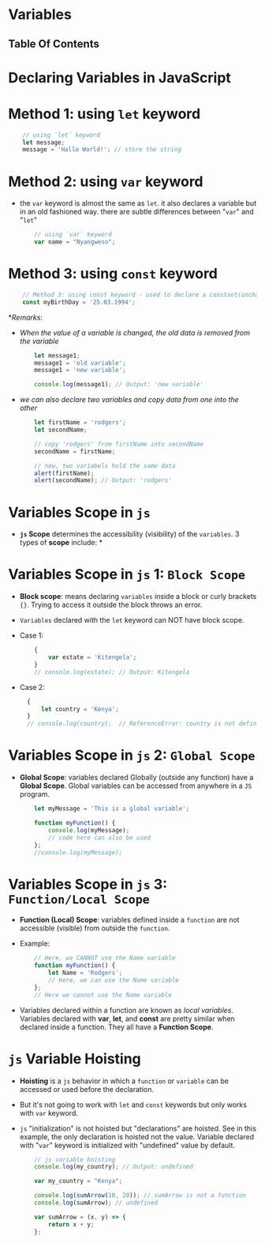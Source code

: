 # Variables

## Table Of Contents

# Declaring Variables in JavaScript

# Method 1: using `let` keyword
```js
    // using `let` keyword
    let message;
    message = 'Hallo World!'; // store the string
```

# Method 2: using `var` keyword
* the `var` keyword is almost the same as `let`. it also declares a variable but in an old fashioned way. there are subtle differences between "`var`" and "`let`" 

    ```js
        // using `var` keyword
        var name = "Nyangweso";
    ```

# Method 3: using `const` keyword
```js
    // Method 3: using const keyword - used to declare a constant(unchanging) variable
    const myBirthDay = '25.03.1994';
```

*_Remarks_: 
  * _When the value of a variable is changed, the old data is removed from the variable_
    ```js
        let message1;
        message1 = 'old variable';
        message1 = 'new variable';

        console.log(message1); // Output: 'new variable'
    ```
  * _we can also declare two variables and copy data from one into the other_
    ```js
        let firstName = 'rodgers';
        let secondName;

        // copy 'rodgers' from firstName into secondName
        secondName = firstName;

        // now, two variabels hold the same data
        alert(firstName);
        alert(secondName); // Output: 'rodgers'
    ```

# Variables Scope in `js`
* __`js` Scope__ determines the accessibility (visibility) of the `variables`. 3 types of __scope__ include:
  * 
# Variables Scope in `js` 1: `Block Scope`
* __Block scope__: means declaring `variables` inside a block or curly brackets `{}`. Trying to access it outside the block throws an error. 
* `Variables` declared with the `let` keyword can NOT have block scope.
* Case 1:
  
    ```js
        {
            var estate = 'Kitengela';
        }
        // console.log(estate); // Output: Kitengela
    ```
* Case 2:
  
  ```js
    {
	    let country = 'Kenya';
    }
    // console.log(country);  // ReferenceError: country is not defined
  ```

# Variables Scope in `js` 2: `Global Scope`
* __Global Scope__: variables declared Globally (outside any function) have a __Global Scope__. Global variables can be accessed from anywhere in a `JS` program.

    ```js
        let myMessage = 'This is a global variable';

        function myFunction() {
            console.log(myMessage);
            // code here can also be used
        };
        //console.log(myMessage);
    ```

# Variables Scope in `js` 3: `Function/Local Scope`
* __Function (Local) Scope__: variables defined inside a `function` are not accessible (visible) from outside the `function`. 
* Example:
  
    ```js
        // Here, we CANNOT use the Name variable
        function myFunction() {
            let Name = 'Rodgers';
            // Here, we can use the Name variable
        };
        // Here we cannot use the Name variable
    ```
* Variables declared within a function are known as _local variables_. Variables declared with __var__, __let__, and __const__ are pretty similar when declared inside a function. They all have a __Function Scope__.
# `js` Variable Hoisting
* __Hoisting__ is a `js` behavior in which a `function` or `variable` can be accessed or used before the declaration. 
* But it's not going to work with `let` and `const` keywords but only works with `var` keyword.

* `js` "initialization" is not hoisted but "declarations" are hoisted. See in this example, the only declaration is hoisted not the value. Variable declared with "`var`" keyword is initialized with "undefined" value by default.

    ```js
        // js variable hoisting
        console.log(my_country); // Output: undefined

        var my_country = "Kenya"; 
    ```

    ```js
        console.log(sumArrow(10, 20)); // sumArrow is not a function
        console.log(sumArrow); // undefined

        var sumArrow = (x, y) => {
            return x + y;
        };
    ```